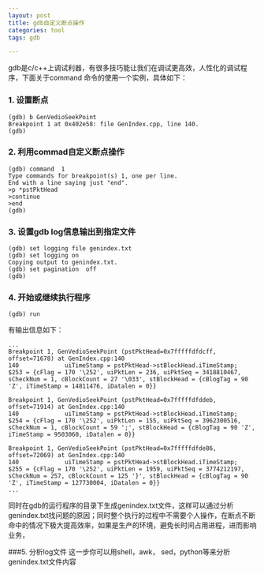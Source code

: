 ```yaml
---
layout: post
title: gdb自定义断点操作
categories: tool
tags: gdb

---
```


gdb是c/c++上调试利器，有很多技巧能让我们在调试更高效，人性化的调试程序，下面关于command 命令的使用一个实例，具体如下：

### 1. 设置断点
```
(gdb) b GenVedioSeekPoint
Breakpoint 1 at 0x402e58: file GenIndex.cpp, line 140.
(gdb) 
```

### 2. 利用commad自定义断点操作
```
(gdb) command  1
Type commands for breakpoint(s) 1, one per line.
End with a line saying just "end".
>p *pstPktHead
>continue 
>end
(gdb) 
```

### 3. 设置gdb log信息输出到指定文件
```
(gdb) set logging file genindex.txt 
(gdb) set logging on
Copying output to genindex.txt.
(gdb) set pagination  off
(gdb)
```

### 4. 开始或继续执行程序
```
(gdb) run
```

有输出信息如下：

```
...
Breakpoint 1, GenVedioSeekPoint (pstPktHead=0x7fffffdfdcff, offset=71678) at GenIndex.cpp:140
140             uiTimeStamp = pstPktHead->stBlockHead.iTimeStamp;
$253 = {cFlag = 170 '\252', uiPktLen = 236, uiPktSeq = 3418810467, sCheckNum = 1, cBlockCount = 27 '\033', stBlockHead = {cBlogTag = 90 'Z', iTimeStamp = 14811476, iDatalen = 0}}

Breakpoint 1, GenVedioSeekPoint (pstPktHead=0x7fffffdfddeb, offset=71914) at GenIndex.cpp:140
140             uiTimeStamp = pstPktHead->stBlockHead.iTimeStamp;
$254 = {cFlag = 170 '\252', uiPktLen = 155, uiPktSeq = 3962300516, sCheckNum = 1, cBlockCount = 59 ';', stBlockHead = {cBlogTag = 90 'Z', iTimeStamp = 9503060, iDatalen = 0}}

Breakpoint 1, GenVedioSeekPoint (pstPktHead=0x7fffffdfde86, offset=72069) at GenIndex.cpp:140
140             uiTimeStamp = pstPktHead->stBlockHead.iTimeStamp;
$255 = {cFlag = 170 '\252', uiPktLen = 1959, uiPktSeq = 3774212197, sCheckNum = 257, cBlockCount = 125 '}', stBlockHead = {cBlogTag = 90 'Z', iTimeStamp = 127730004, iDatalen = 0}}
...
```

同时在gdb的运行程序的目录下生成genindex.txt文件，这样可以通过分析genindex.txt找问题的原因；同时整个执行的过程中不需要个人操作，在断点不断命中的情况下极大提高效率，如果是生产的环境，避免长时间占用进程，进而影响业务，

###5. 分析log文件 
这一步你可以用shell，awk， sed，python等来分析genindex.txt文件内容 





